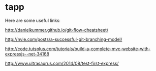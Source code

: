 # tapp

Here are some useful links:

http://danielkummer.github.io/git-flow-cheatsheet/

http://nvie.com/posts/a-successful-git-branching-model/

http://code.tutsplus.com/tutorials/build-a-complete-mvc-website-with-expressjs--net-34168

http://www.ultrasaurus.com/2014/08/test-first-express/
